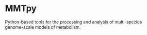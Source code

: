 # MMTpy
Python-based tools for the processing and analysis of multi-species genome-scale models of metabolism.
